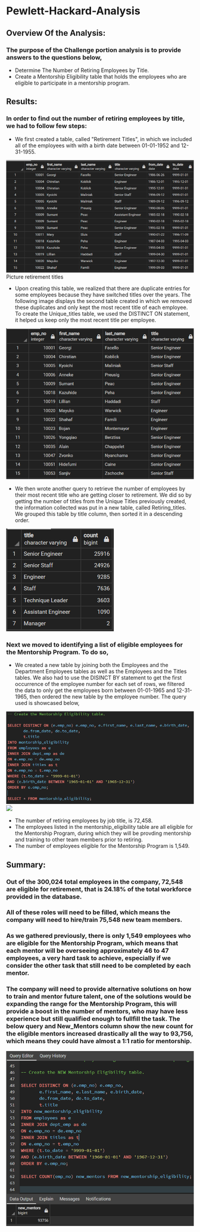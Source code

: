 # Pewlett-Hackard-Analysis

## Overview Of the Analysis:

### The purpose of the Challenge portion analysis is to provide answers to the questions below,

* Determine The Number of Retiring Employees by Title.
* Create a Mentorship Eligibility table that holds the employees who are eligible to participate in a mentorship program.

## Results:

###  In order to find out the number of retiring employees by title, we had to follow few steps:

* We first created a table, called "Retirement Titles", in which we included all of the employees with with a birth date between 01-01-1952 and 12-31-1955.

![](Images/Retirement_titles.PNG)
Picture retirement titles

* Upon creating this table, we realized that there are duplicate entries for some employees because they have switched titles over the years. The following image displays the second table created in which we removed these duplicates and only kept the most recent title of each employee. To create the Unique_titles table, we used the DISTINCT ON statement, it helped us keep only the most recent title per employee.

![](Images/Unique_titles.PNG)

* We then wrote another query to retrieve the number of employees by their most recent title who are getting closer to retirement. We did so by getting the number of titles from the Unique Titles previously created, the information collected was put in a new table, called Retiring_titles. We grouped this table by title column, then sorted it in a descending order.

![](Images/Retiring_titles.PNG)



### Next we moved to identifying a list of eligible employees for the Mentorship Program. To do so,

* We created a new table by joining both the Employees and the Department Employees tables as well as the Employees and the Titles tables. We also had to use the DISINCT BY statement to get the first occurrence of the employee number for each set of rows, we filtered the data to only get the employees born between 01-01-1965 and 12-31-1965, then ordered the new table by the employee number. The query used is showcased below,

![](Images/Mentorship_query.PNG)
![](Images/Mentorship_eligibility.PNG)


* The number of retiring employees by job title, is 72,458.
* The employees listed in the mentorship_eligibility table are all eligible for the Mentorship Program, during which they will be provding mentorship and training to other team members prior to retiring.
* The number of employees eligible for the Mentorship Program is 1,549.

## Summary:

### Out of the 300,024 total employees in the company, 72,548 are eligible for retirement, that is 24.18% of the total workforce provided in the database.
### All of these roles will need to be filled, which means the company will need to hire/train 75,548 new team members.
### As we gathered previously, there is only 1,549 employees who are eligible for the Mentorship Program, which means that each mentor will be overseeing approximately 46 to 47 employees, a very hard task to achieve, especially if we consider the other task that still need to be completed by each mentor.
### The company will need to provide alternative solutions on how to train and mentor future talent, one of the solutions would be expanding the range for the Mentorship Program, this will provide a boost in the number of mentors, who may have less experience but still qualified enough to fullfill the task. The below query and New_Mentors column show the new count for the eligible mentors increased drastically all the way to 93,756, which means they could have almost a 1:1 ratio for mentorship.

![](Images/NEW_Mentorship_query.PNG)
